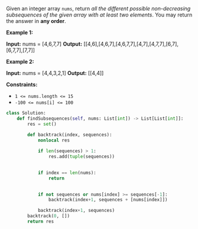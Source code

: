 Given an integer array `nums`, return _all the different possible non-decreasing subsequences of the given array with at least two elements_. You may return the answer in **any order**.

**Example 1:**

**Input:** nums = [4,6,7,7]
**Output:** [[4,6],[4,6,7],[4,6,7,7],[4,7],[4,7,7],[6,7],[6,7,7],[7,7]]

**Example 2:**

**Input:** nums = [4,4,3,2,1]
**Output:** [[4,4]]

**Constraints:**

-   `1 <= nums.length <= 15`
-   `-100 <= nums[i] <= 100`

```python
class Solution:
    def findSubsequences(self, nums: List[int]) -> List[List[int]]:
        res = set()

        def backtrack(index, sequences):
            nonlocal res
  
            if len(sequences) > 1:
                res.add(tuple(sequences))
  

            if index == len(nums):
                return
  

            if not sequences or nums[index] >= sequences[-1]:
                backtrack(index+1, sequences + [nums[index]])

            backtrack(index+1, sequences)
        backtrack(0, [])
        return res
```